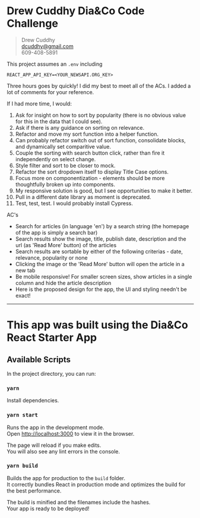 # Drew Cuddhy Dia&Co Code Challenge

> Drew Cuddhy <br />
dcuddhy@gmail.com <br />
609-408-5891 <br />


This project assumes an `.env` including 
```
REACT_APP_API_KEY=<YOUR_NEWSAPI.ORG_KEY>
```

Three hours goes by quickly!  I did my best to meet all of the ACs.  I added a lot of comments for your reference.

If I had more time, I would:
1.  Ask for insight on how to sort by popularity (there is no obvious value for this in the data that I could see).
1.  Ask if there is any guidance on sorting on relevance.
1.  Refactor and move my sort function into a helper function.
1.  Can probably refactor switch out of sort function, consolidate blocks, and dynamically set comparitive value.
1.  Couple the sorting with search button click, rather than fire it independently on select change.
1.  Style filter and sort to be closer to mock.
1.  Refactor the sort dropdown itself to display Title Case options.
1.  Focus more on componentization - elements should be more thoughtfully broken up into components.
1.  My responsive solution is good, but I see opportunities to make it better.
1.  Pull in a different date library as moment is deprecated.
1.  Test, test, test.  I would probably install Cypress.


AC's
- Search for articles (in language 'en') by a search string (the homepage of the app is simply a search bar)
- Search results show the image, title, publish date, description and the url (as 'Read More' button) of the articles
- Search results are sortable by either of the following criterias - date, relevance, popularity or none
- Clicking the image or the 'Read More' button will open the article in a new tab
- Be mobile responsive! For smaller screen sizes, show articles in a single column and hide the article description
- Here is the proposed design for the app, the UI and styling needn't be exact!


___

# This app was built using the Dia&Co React Starter App

## Available Scripts

In the project directory, you can run:

### `yarn`

Install dependencies.

### `yarn start`

Runs the app in the development mode.<br />
Open [http://localhost:3000](http://localhost:3000) to view it in the browser.

The page will reload if you make edits.<br />
You will also see any lint errors in the console.

### `yarn build`

Builds the app for production to the `build` folder.<br />
It correctly bundles React in production mode and optimizes the build for the best performance.

The build is minified and the filenames include the hashes.<br />
Your app is ready to be deployed!
